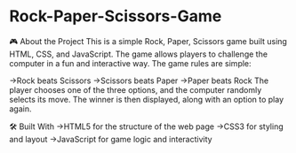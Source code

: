 # Rock-Paper-Scissors-Game

🎮 About the Project
This is a simple Rock, Paper, Scissors game built using HTML, CSS, and JavaScript. The game allows players to challenge the computer in a fun and interactive way. The game rules are simple:

->Rock beats Scissors
->Scissors beats Paper
->Paper beats Rock
The player chooses one of the three options, and the computer randomly selects its move. The winner is then displayed, along with an option to play again.

🛠️ Built With
->HTML5 for the structure of the web page
->CSS3 for styling and layout
->JavaScript for game logic and interactivity
